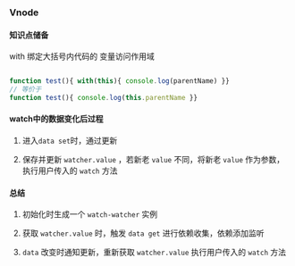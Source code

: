 ### Vnode

#### 知识点储备

with 绑定大括号内代码的 变量访问作用域

```js

function test(){ with(this){ console.log(parentName) }}
// 等价于
function test(){ console.log(this.parentName }}
```

#### watch中的数据变化后过程

1. 进入`data set`时，通过更新

2. 保存并更新 `watcher.value` ，若新老 `value` 不同，将新老 `value` 作为参数，执行用户传入的 `watch` 方法

#### 总结

1. 初始化时生成一个 `watch-watcher` 实例

2. 获取 `watcher.value` 时，触发 `data get` 进行依赖收集，依赖添加监听

3. `data` 改变时通知更新，重新获取 `watcher.value` 执行用户传入的 `watch` 方法

